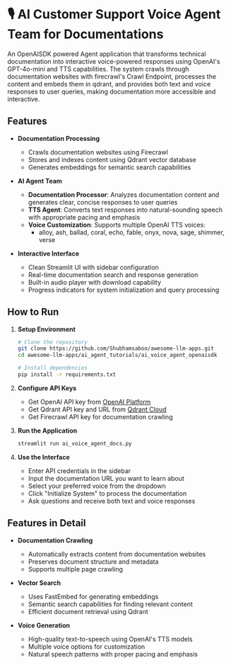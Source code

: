 # 🎙️ AI Customer Support Voice Agent Team for Documentations

An OpenAISDK powered Agent application that transforms technical documentation into interactive voice-powered responses using OpenAI's GPT-4o-mini and TTS capabilities. The system crawls through documentation websites with firecrawl's Crawl Endpoint, processes the content and embeds them in qdrant, and provides both text and voice responses to user queries, making documentation more accessible and interactive.

## Features

- **Documentation Processing**
  - Crawls documentation websites using Firecrawl
  - Stores and indexes content using Qdrant vector database
  - Generates embeddings for semantic search capabilities

- **AI Agent Team**
  - **Documentation Processor**: Analyzes documentation content and generates clear, concise responses to user queries
  - **TTS Agent**: Converts text responses into natural-sounding speech with appropriate pacing and emphasis
  - **Voice Customization**: Supports multiple OpenAI TTS voices:
    - alloy, ash, ballad, coral, echo, fable, onyx, nova, sage, shimmer, verse

- **Interactive Interface**
  - Clean Streamlit UI with sidebar configuration
  - Real-time documentation search and response generation
  - Built-in audio player with download capability
  - Progress indicators for system initialization and query processing

## How to Run

1. **Setup Environment**
   ```bash
   # Clone the repository
   git clone https://github.com/Shubhamsaboo/awesome-llm-apps.git
   cd awesome-llm-apps/ai_agent_tutorials/ai_voice_agent_openaisdk
   
   # Install dependencies
   pip install -r requirements.txt
   ```

2. **Configure API Keys**
   - Get OpenAI API key from [OpenAI Platform](https://platform.openai.com)
   - Get Qdrant API key and URL from [Qdrant Cloud](https://cloud.qdrant.io)
   - Get Firecrawl API key for documentation crawling

3. **Run the Application**
   ```bash
   streamlit run ai_voice_agent_docs.py
   ```

4. **Use the Interface**
   - Enter API credentials in the sidebar
   - Input the documentation URL you want to learn about
   - Select your preferred voice from the dropdown
   - Click "Initialize System" to process the documentation
   - Ask questions and receive both text and voice responses

## Features in Detail

- **Documentation Crawling**
  - Automatically extracts content from documentation websites
  - Preserves document structure and metadata
  - Supports multiple page crawling

- **Vector Search**
  - Uses FastEmbed for generating embeddings
  - Semantic search capabilities for finding relevant content
  - Efficient document retrieval using Qdrant

- **Voice Generation**
  - High-quality text-to-speech using OpenAI's TTS models
  - Multiple voice options for customization
  - Natural speech patterns with proper pacing and emphasis
